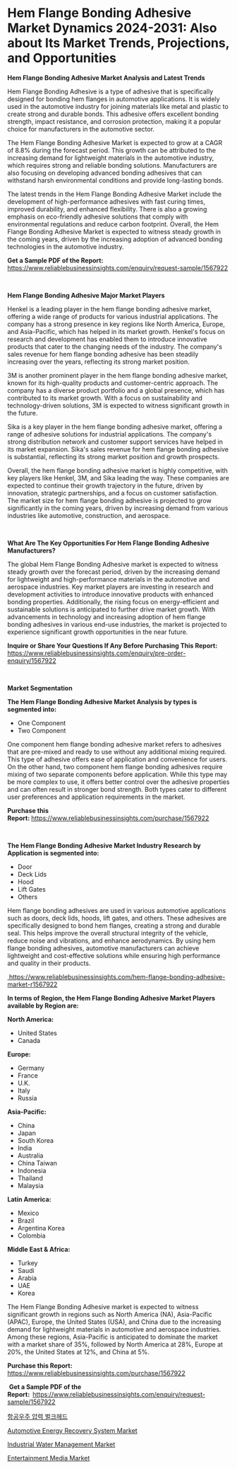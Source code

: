 <p><h1>Hem Flange Bonding Adhesive Market Dynamics 2024-2031: Also about Its Market Trends, Projections, and Opportunities</h1></p><p><strong>Hem Flange Bonding Adhesive Market Analysis and Latest Trends</strong></p>
<p><p>Hem Flange Bonding Adhesive is a type of adhesive that is specifically designed for bonding hem flanges in automotive applications. It is widely used in the automotive industry for joining materials like metal and plastic to create strong and durable bonds. This adhesive offers excellent bonding strength, impact resistance, and corrosion protection, making it a popular choice for manufacturers in the automotive sector.</p><p>The Hem Flange Bonding Adhesive Market is expected to grow at a CAGR of 8.8% during the forecast period. This growth can be attributed to the increasing demand for lightweight materials in the automotive industry, which requires strong and reliable bonding solutions. Manufacturers are also focusing on developing advanced bonding adhesives that can withstand harsh environmental conditions and provide long-lasting bonds.</p><p>The latest trends in the Hem Flange Bonding Adhesive Market include the development of high-performance adhesives with fast curing times, improved durability, and enhanced flexibility. There is also a growing emphasis on eco-friendly adhesive solutions that comply with environmental regulations and reduce carbon footprint. Overall, the Hem Flange Bonding Adhesive Market is expected to witness steady growth in the coming years, driven by the increasing adoption of advanced bonding technologies in the automotive industry.</p></p>
<p><strong>Get a Sample PDF of the Report:&nbsp;</strong> <a href="https://www.reliablebusinessinsights.com/enquiry/request-sample/1567922">https://www.reliablebusinessinsights.com/enquiry/request-sample/1567922</a></p>
<p>&nbsp;</p>
<p><strong>Hem Flange Bonding Adhesive Major Market Players</strong></p>
<p><p>Henkel is a leading player in the hem flange bonding adhesive market, offering a wide range of products for various industrial applications. The company has a strong presence in key regions like North America, Europe, and Asia-Pacific, which has helped in its market growth. Henkel's focus on research and development has enabled them to introduce innovative products that cater to the changing needs of the industry. The company's sales revenue for hem flange bonding adhesive has been steadily increasing over the years, reflecting its strong market position.</p><p>3M is another prominent player in the hem flange bonding adhesive market, known for its high-quality products and customer-centric approach. The company has a diverse product portfolio and a global presence, which has contributed to its market growth. With a focus on sustainability and technology-driven solutions, 3M is expected to witness significant growth in the future.</p><p>Sika is a key player in the hem flange bonding adhesive market, offering a range of adhesive solutions for industrial applications. The company's strong distribution network and customer support services have helped in its market expansion. Sika's sales revenue for hem flange bonding adhesive is substantial, reflecting its strong market position and growth prospects.</p><p>Overall, the hem flange bonding adhesive market is highly competitive, with key players like Henkel, 3M, and Sika leading the way. These companies are expected to continue their growth trajectory in the future, driven by innovation, strategic partnerships, and a focus on customer satisfaction. The market size for hem flange bonding adhesive is projected to grow significantly in the coming years, driven by increasing demand from various industries like automotive, construction, and aerospace.</p></p>
<p>&nbsp;</p>
<p><strong>What Are The Key Opportunities For Hem Flange Bonding Adhesive Manufacturers?</strong></p>
<p><p>The global Hem Flange Bonding Adhesive market is expected to witness steady growth over the forecast period, driven by the increasing demand for lightweight and high-performance materials in the automotive and aerospace industries. Key market players are investing in research and development activities to introduce innovative products with enhanced bonding properties. Additionally, the rising focus on energy-efficient and sustainable solutions is anticipated to further drive market growth. With advancements in technology and increasing adoption of hem flange bonding adhesives in various end-use industries, the market is projected to experience significant growth opportunities in the near future.</p></p>
<p><strong>Inquire or Share Your Questions If Any Before Purchasing This Report:</strong> <a href="https://www.reliablebusinessinsights.com/enquiry/pre-order-enquiry/1567922">https://www.reliablebusinessinsights.com/enquiry/pre-order-enquiry/1567922</a></p>
<p>&nbsp;</p>
<p><strong>Market Segmentation</strong></p>
<p><strong>The Hem Flange Bonding Adhesive Market Analysis by types is segmented into:</strong></p>
<p><ul><li>One Component</li><li>Two Component</li></ul></p>
<p><p>One component hem flange bonding adhesive market refers to adhesives that are pre-mixed and ready to use without any additional mixing required. This type of adhesive offers ease of application and convenience for users. On the other hand, two component hem flange bonding adhesives require mixing of two separate components before application. While this type may be more complex to use, it offers better control over the adhesive properties and can often result in stronger bond strength. Both types cater to different user preferences and application requirements in the market.</p></p>
<p><strong>Purchase this Report:&nbsp;</strong><a href="https://www.reliablebusinessinsights.com/purchase/1567922">https://www.reliablebusinessinsights.com/purchase/1567922</a></p>
<p>&nbsp;</p>
<p><strong>The Hem Flange Bonding Adhesive Market Industry Research by Application is segmented into:</strong></p>
<p><ul><li>Door</li><li>Deck Lids</li><li>Hood</li><li>Lift Gates</li><li>Others</li></ul></p>
<p><p>Hem flange bonding adhesives are used in various automotive applications such as doors, deck lids, hoods, lift gates, and others. These adhesives are specifically designed to bond hem flanges, creating a strong and durable seal. This helps improve the overall structural integrity of the vehicle, reduce noise and vibrations, and enhance aerodynamics. By using hem flange bonding adhesives, automotive manufacturers can achieve lightweight and cost-effective solutions while ensuring high performance and quality in their products.</p></p>
<p><a href="https://www.reliablebusinessinsights.com/hem-flange-bonding-adhesive-market-r1567922">&nbsp;https://www.reliablebusinessinsights.com/hem-flange-bonding-adhesive-market-r1567922</a></p>
<p><strong>In terms of Region, the Hem Flange Bonding Adhesive Market Players available by Region are:</strong></p>
<p>
    <p> <strong> North America: </strong>
        <ul>
            <li>United States</li>
            <li>Canada</li>
        </ul>
        </p> 
    <p> <strong> Europe: </strong>
        <ul>
            <li>Germany</li>
            <li>France</li>
            <li>U.K.</li>
            <li>Italy</li>
            <li>Russia</li>
        </ul>
        </p> 
    <p> <strong> Asia-Pacific: </strong>
        <ul>
            <li>China</li>
            <li>Japan</li>
            <li>South Korea</li>
            <li>India</li>
            <li>Australia</li>
            <li>China Taiwan</li>
            <li>Indonesia</li>
            <li>Thailand</li>
            <li>Malaysia</li>
        </ul>
        </p> 
    <p> <strong> Latin America: </strong>
        <ul>
            <li>Mexico</li>
            <li>Brazil</li>
            <li>Argentina Korea</li>
            <li>Colombia</li>
        </ul>
        </p> 
    <p> <strong> Middle East & Africa: </strong>
        <ul>
            <li>Turkey</li>
            <li>Saudi</li>
            <li>Arabia</li>
            <li>UAE</li>
            <li>Korea</li>
        </ul>
    </p>
    </p>
<p><p>The Hem Flange Bonding Adhesive market is expected to witness significant growth in regions such as North America (NA), Asia-Pacific (APAC), Europe, the United States (USA), and China due to the increasing demand for lightweight materials in automotive and aerospace industries. Among these regions, Asia-Pacific is anticipated to dominate the market with a market share of 35%, followed by North America at 28%, Europe at 20%, the United States at 12%, and China at 5%.</p></p>
<p><strong>Purchase this Report: </strong><a href="https://www.reliablebusinessinsights.com/purchase/1567922">https://www.reliablebusinessinsights.com/purchase/1567922</a></p>
<p>&nbsp;<strong>Get a Sample PDF of the Report:&nbsp;&nbsp;</strong><a href="https://www.reliablebusinessinsights.com/enquiry/request-sample/1567922">https://www.reliablebusinessinsights.com/enquiry/request-sample/1567922</a></p>
<p><strong></strong></p>
<p><p><a href="https://medium.com/@kirstenhintz/%ED%95%AD%EA%B3%B5%EC%9A%B0%EC%A3%BC-%EC%95%95%EB%A0%A5-%EB%B2%84%ED%81%AC%ED%97%A4%EB%93%9C-%EC%8B%9C%EC%9E%A5-%EB%8F%99%ED%96%A5-%EC%8B%9C%EC%9E%A5-%EB%8F%99%ED%96%A5-%EC%84%B1%EC%9E%A5-2024%EB%85%84%EB%B6%80%ED%84%B0-2031%EB%85%84%EA%B9%8C%EC%A7%80-%EC%98%88%EC%B8%A1%EB%90%9C-%EA%B2%83-6f9e6229bdb7">항공우주 압력 벌크헤드</a></p><p><a href="https://github.com/ashman753/Market-Research-Report-List-1/blob/main/automotive-energy-recovery-system-market.md">Automotive Energy Recovery System Market</a></p><p><a href="https://www.linkedin.com/pulse/industrial-water-management-market-share-evolution-growth-0w2ue">Industrial Water Management Market</a></p><p><a href="https://www.linkedin.com/pulse/entertainment-media-market-share-evolution-growth-trends-eumle">Entertainment Media Market</a></p></p>